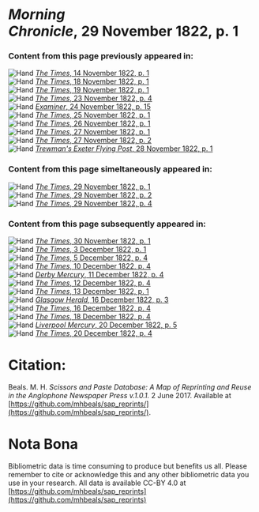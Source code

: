 # *Morning Chronicle*, 29 November 1822, p. 1  
  
### Content from this page previously appeared in:  
![Hand](http://scissorsandpaste.net/wp-content/uploads/2017/06/smallhandpointer.png) [*The Times*, 14 November 1822, p. 1](https://mhbeals.github.io/sap_html/The-Times/The-Times-14-November-1822-p-1)  
![Hand](http://scissorsandpaste.net/wp-content/uploads/2017/06/smallhandpointer.png) [*The Times*, 18 November 1822, p. 1](https://mhbeals.github.io/sap_html/The-Times/The-Times-18-November-1822-p-1)  
![Hand](http://scissorsandpaste.net/wp-content/uploads/2017/06/smallhandpointer.png) [*The Times*, 19 November 1822, p. 1](https://mhbeals.github.io/sap_html/The-Times/The-Times-19-November-1822-p-1)  
![Hand](http://scissorsandpaste.net/wp-content/uploads/2017/06/smallhandpointer.png) [*The Times*, 23 November 1822, p. 4](https://mhbeals.github.io/sap_html/The-Times/The-Times-23-November-1822-p-4)  
![Hand](http://scissorsandpaste.net/wp-content/uploads/2017/06/smallhandpointer.png) [*Examiner*, 24 November 1822, p. 15](https://mhbeals.github.io/sap_html/Examiner/Examiner-24-November-1822-p-15)  
![Hand](http://scissorsandpaste.net/wp-content/uploads/2017/06/smallhandpointer.png) [*The Times*, 25 November 1822, p. 1](https://mhbeals.github.io/sap_html/The-Times/The-Times-25-November-1822-p-1)  
![Hand](http://scissorsandpaste.net/wp-content/uploads/2017/06/smallhandpointer.png) [*The Times*, 26 November 1822, p. 1](https://mhbeals.github.io/sap_html/The-Times/The-Times-26-November-1822-p-1)  
![Hand](http://scissorsandpaste.net/wp-content/uploads/2017/06/smallhandpointer.png) [*The Times*, 27 November 1822, p. 1](https://mhbeals.github.io/sap_html/The-Times/The-Times-27-November-1822-p-1)  
![Hand](http://scissorsandpaste.net/wp-content/uploads/2017/06/smallhandpointer.png) [*The Times*, 27 November 1822, p. 2](https://mhbeals.github.io/sap_html/The-Times/The-Times-27-November-1822-p-2)  
![Hand](http://scissorsandpaste.net/wp-content/uploads/2017/06/smallhandpointer.png) [*Trewman's Exeter Flying Post*, 28 November 1822, p. 1](https://mhbeals.github.io/sap_html/Trewman's-Exeter-Flying-Post/Trewman's-Exeter-Flying-Post-28-November-1822-p-1)  
  
### Content from this page simeltaneously appeared in:  
![Hand](http://scissorsandpaste.net/wp-content/uploads/2017/06/smallhandpointer.png) [*The Times*, 29 November 1822, p. 1](https://mhbeals.github.io/sap_html/The-Times/The-Times-29-November-1822-p-1)  
![Hand](http://scissorsandpaste.net/wp-content/uploads/2017/06/smallhandpointer.png) [*The Times*, 29 November 1822, p. 2](https://mhbeals.github.io/sap_html/The-Times/The-Times-29-November-1822-p-2)  
![Hand](http://scissorsandpaste.net/wp-content/uploads/2017/06/smallhandpointer.png) [*The Times*, 29 November 1822, p. 4](https://mhbeals.github.io/sap_html/The-Times/The-Times-29-November-1822-p-4)  
  
### Content from this page subsequently appeared in:  
![Hand](http://scissorsandpaste.net/wp-content/uploads/2017/06/smallhandpointer.png) [*The Times*, 30 November 1822, p. 1](https://mhbeals.github.io/sap_html/The-Times/The-Times-30-November-1822-p-1)  
![Hand](http://scissorsandpaste.net/wp-content/uploads/2017/06/smallhandpointer.png) [*The Times*, 3 December 1822, p. 1](https://mhbeals.github.io/sap_html/The-Times/The-Times-3-December-1822-p-1)  
![Hand](http://scissorsandpaste.net/wp-content/uploads/2017/06/smallhandpointer.png) [*The Times*, 5 December 1822, p. 4](https://mhbeals.github.io/sap_html/The-Times/The-Times-5-December-1822-p-4)  
![Hand](http://scissorsandpaste.net/wp-content/uploads/2017/06/smallhandpointer.png) [*The Times*, 10 December 1822, p. 4](https://mhbeals.github.io/sap_html/The-Times/The-Times-10-December-1822-p-4)  
![Hand](http://scissorsandpaste.net/wp-content/uploads/2017/06/smallhandpointer.png) [*Derby Mercury*, 11 December 1822, p. 4](https://mhbeals.github.io/sap_html/Derby-Mercury/Derby-Mercury-11-December-1822-p-4)  
![Hand](http://scissorsandpaste.net/wp-content/uploads/2017/06/smallhandpointer.png) [*The Times*, 12 December 1822, p. 4](https://mhbeals.github.io/sap_html/The-Times/The-Times-12-December-1822-p-4)  
![Hand](http://scissorsandpaste.net/wp-content/uploads/2017/06/smallhandpointer.png) [*The Times*, 13 December 1822, p. 1](https://mhbeals.github.io/sap_html/The-Times/The-Times-13-December-1822-p-1)  
![Hand](http://scissorsandpaste.net/wp-content/uploads/2017/06/smallhandpointer.png) [*Glasgow Herald*, 16 December 1822, p. 3](https://mhbeals.github.io/sap_html/Glasgow-Herald/Glasgow-Herald-16-December-1822-p-3)  
![Hand](http://scissorsandpaste.net/wp-content/uploads/2017/06/smallhandpointer.png) [*The Times*, 16 December 1822, p. 4](https://mhbeals.github.io/sap_html/The-Times/The-Times-16-December-1822-p-4)  
![Hand](http://scissorsandpaste.net/wp-content/uploads/2017/06/smallhandpointer.png) [*The Times*, 18 December 1822, p. 4](https://mhbeals.github.io/sap_html/The-Times/The-Times-18-December-1822-p-4)  
![Hand](http://scissorsandpaste.net/wp-content/uploads/2017/06/smallhandpointer.png) [*Liverpool Mercury*, 20 December 1822, p. 5](https://mhbeals.github.io/sap_html/Liverpool-Mercury/Liverpool-Mercury-20-December-1822-p-5)  
![Hand](http://scissorsandpaste.net/wp-content/uploads/2017/06/smallhandpointer.png) [*The Times*, 20 December 1822, p. 4](https://mhbeals.github.io/sap_html/The-Times/The-Times-20-December-1822-p-4)  


# Citation: 

Beals. M. H. *Scissors and Paste Database: A Map of Reprinting and Reuse in the Anglophone Newspaper Press v.1.0.1.* 2 June 2017. Available at [https://github.com/mhbeals/sap_reprints/](https://github.com/mhbeals/sap_reprints/). 

# Nota Bona

Bibliometric data is time consuming to produce but benefits us all. Please remember to cite or acknowledge this and any other bibliometric data you use in your research. All data is available CC-BY 4.0 at [https://github.com/mhbeals/sap_reprints](https://github.com/mhbeals/sap_reprints)